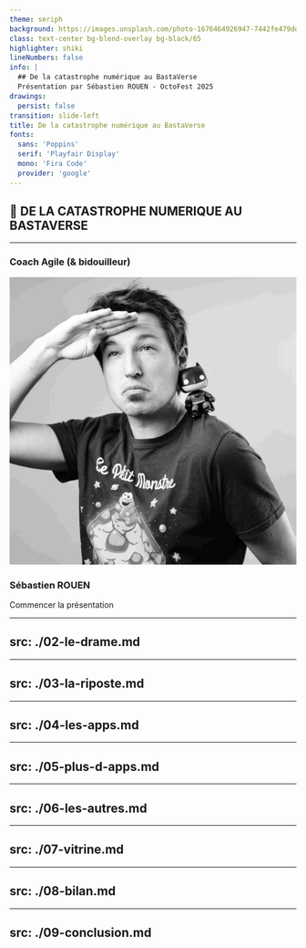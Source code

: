 ```yaml
---
theme: seriph
background: https://images.unsplash.com/photo-1676464926947-7442fe479dda?q=80&w=1752&auto=format&fit=crop
class: text-center bg-blend-overlay bg-black/65
highlighter: shiki
lineNumbers: false
info: |
  ## De la catastrophe numérique au BastaVerse
  Présentation par Sébastien ROUEN - OctoFest 2025
drawings:
  persist: false
transition: slide-left
title: De la catastrophe numérique au BastaVerse
fonts:
  sans: 'Poppins'
  serif: 'Playfair Display'
  mono: 'Fira Code'
  provider: 'google'
---
```


## 🎤 DE LA CATASTROPHE NUMERIQUE AU BASTAVERSE

<hr />

### Coach Agile <span class="text-sm italic text-gray-300">(& bidouilleur)</span>

<div class="pt-8 flex justify-center">
  <img src="./images/sebastien.jpg" class="w-32 h-32 rounded-full object-cover border-4 border-white/20" alt="Sébastien ROUEN" />
</div>

### Sébastien ROUEN

<div class="pt-12">
  <span @click="$slidev.nav.next" class="px-2 py-1 rounded cursor-pointer bg-white bg-opacity-10" hover="bg-white bg-opacity-30">
    Commencer la présentation <carbon:arrow-right class="inline"/>
  </span>
</div>

<div class="abs-br m-6 flex gap-2">
  <a href="https://github.com/sebastien-rouen" target="_blank" alt="GitHub"
    class="text-xl slidev-icon-btn opacity-50 !border-none !hover:text-white">
    <carbon-logo-github />
  </a>
</div>

<!--
Bienvenue dans cette présentation où je vais vous raconter comment une catastrophe technique m'a mené à créer mon propre écosystème numérique !
-->

---
src: ./02-le-drame.md
---

---
src: ./03-la-riposte.md
---

---
src: ./04-les-apps.md
---

---
src: ./05-plus-d-apps.md
---

---
src: ./06-les-autres.md
---

---
src: ./07-vitrine.md
---

---
src: ./08-bilan.md
---

---
src: ./09-conclusion.md
---
